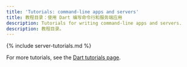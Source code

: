 ```yaml
---
title: 'Tutorials: command-line apps and servers'
title: 教程目录：使用 Dart 编写命令行和服务端应用
description: Tutorials for writing command-line apps and servers.
description: 教程目录。
---
```


{% include server-tutorials.md %}

For more tutorials, see the [Dart tutorials page](/tutorials).